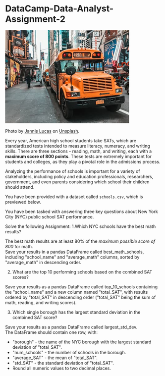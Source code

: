# DataCamp-Data-Analyst-Assignment-2

![New York City schoolbus](schoolbus.jpg)

Photo by [Jannis Lucas](https://unsplash.com/@jannis_lucas) on [Unsplash](https://unsplash.com).
<br>

Every year, American high school students take SATs, which are standardized tests intended to measure literacy, numeracy, and writing skills. There are three sections - reading, math, and writing, each with a **maximum score of 800 points**. These tests are extremely important for students and colleges, as they play a pivotal role in the admissions process.

Analyzing the performance of schools is important for a variety of stakeholders, including policy and education professionals, researchers, government, and even parents considering which school their children should attend. 

You have been provided with a dataset called `schools.csv`, which is previewed below.

You have been tasked with answering three key questions about New York City (NYC) public school SAT performance.

Solve the following Assignment:
1.Which NYC schools have the best math results?

The best math results are at least 80% of the *maximum possible score of 800* for math.  
Save your results in a pandas DataFrame called best_math_schools, including "school_name" and "average_math" columns, sorted by "average_math" in descending order.

2. What are the top 10 performing schools based on the combined SAT scores?

Save your results as a pandas DataFrame called top_10_schools containing the "school_name" and a new column named "total_SAT", with results ordered by "total_SAT" in descending order ("total_SAT" being the sum of math, reading, and writing scores).

3. Which single borough has the largest standard deviation in the combined SAT score?

Save your results as a pandas DataFrame called largest_std_dev.  
The DataFrame should contain one row, with:  
* "borough" - the name of the NYC borough with the largest standard deviation of "total_SAT".  
* "num_schools" - the number of schools in the borough.  
* "average_SAT" - the mean of "total_SAT".  
* "std_SAT" - the standard deviation of "total_SAT".  
* Round all numeric values to two decimal places.
